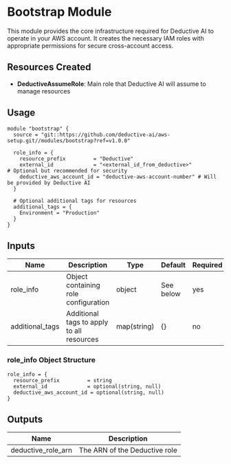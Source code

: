 # Bootstrap Module

This module provides the core infrastructure required for Deductive AI to operate in your AWS account. It creates the necessary IAM roles with appropriate permissions for secure cross-account access.

## Resources Created

- **DeductiveAssumeRole**: Main role that Deductive AI will assume to manage resources

## Usage

```hcl
module "bootstrap" {
  source = "git::https://github.com/deductive-ai/aws-setup.git//modules/bootstrap?ref=v1.0.0"

  role_info = {
    resource_prefix         = "Deductive"
    external_id             = "<external_id_from_deductive>"              # Optional but recommended for security
    deductive_aws_account_id = "deductive-aws-account-number" # Will be provided by Deductive AI
  }

  # Optional additional tags for resources
  additional_tags = {
    Environment = "Production"
  }
}
```

## Inputs

| Name | Description | Type | Default | Required |
|------|-------------|------|---------|----------|
| role_info | Object containing role configuration | object | See below | yes |
| additional_tags | Additional tags to apply to all resources | map(string) | {} | no |

### role_info Object Structure

```hcl
role_info = {
  resource_prefix         = string
  external_id             = optional(string, null)
  deductive_aws_account_id = optional(string, null)
}
```

## Outputs

| Name | Description |
|------|-------------|
| deductive_role_arn | The ARN of the Deductive role |
